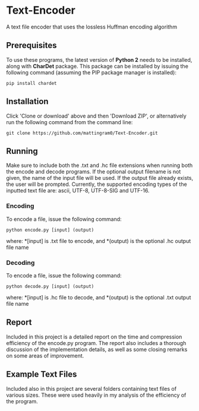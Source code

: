 # Text-Encoder
A text file encoder that uses the lossless Huffman encoding algorithm

## Prerequisites
To use these programs, the latest version of **Python 2** needs to be installed, along with **CharDet** package. This package can be installed by issuing the following command (assuming the PIP package manager is installed):

```
pip install chardet
```

## Installation
Click 'Clone or download' above and then 'Download ZIP', or alternatively run the following command from the command line:

```
git clone https://github.com/mattingram0/Text-Encoder.git
```

## Running
Make sure to include both the .txt and .hc file extensions when running both the encode and decode programs. If the optional output filename is not given, the name of the input file will be used. If the output file already exists, the user will be prompted. Currently, the supported encoding types of the inputted text file are: ascii, UTF-8, UTF-8-SIG and UTF-16.

### Encoding
To encode a file, issue the following command:

```
python encode.py [input] (output)
```

where:
*[input] is .txt file to encode, and
*(output) is the optional .hc output file name

### Decoding
To encode a file, issue the following command:

```
python decode.py [input] (output)
```

where:
*[input] is .hc file to decode, and
*(output) is the optional .txt output file name

## Report
Included in this project is a detailed report on the time and compression efficiency of the encode.py program. The report also includes a thorough discussion of the implementation details, as well as some closing remarks on some areas of improvement.

## Example Text Files
Included also in this project are several folders containing text files of various sizes. These were used heavily in my analysis of the efficiency of the program.
